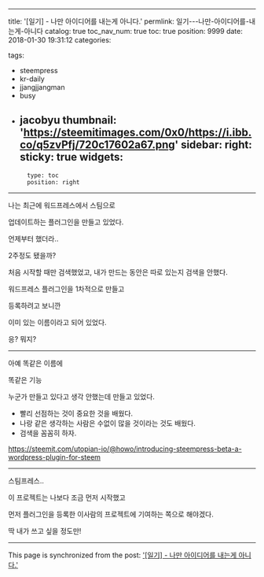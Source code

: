 
---
title: '[일기] - 나만 아이디어를 내는게 아니다.'
permlink: 일기---나만-아이디어를-내는게-아니다
catalog: true
toc_nav_num: true
toc: true
position: 9999
date: 2018-01-30 19:31:12
categories:

tags:
- steempress
- kr-daily
- jjangjjangman
- busy
- jacobyu
thumbnail: 'https://steemitimages.com/0x0/https://i.ibb.co/q5zvPfj/720c17602a67.png'
sidebar:
    right:
        sticky: true
widgets:
    -
        type: toc
        position: right
---


나는 최근에 워드프레스에서 스팀으로

업데이트하는 플러그인을 만들고 있었다.

언제부터 했더라..

2주정도 됐을까?

처음 시작할 때만 검색했었고, 내가 만드는 동안은 따로 있는지 검색을 안했다.

워드프레스 플러그인을 1차적으로 만들고

등록하려고 보니깐

이미 있는 이름이라고 되어 있었다.

응? 뭐지?

-----

아예 똑같은 이름에

똑같은 기능

누군가 만들고 있다고 생각 안했는데 만들고 있었다.


<ul>
 	<li>빨리 선점하는 것이 중요한 것을 배웠다.</li>
 	<li>나랑 같은 생각하는 사람은 수없이 많을 것이라는 것도 배웠다.</li>
 	<li>검색을 꼼꼼히 하자.</li>
</ul>

https://steemit.com/utopian-io/@howo/introducing-steempress-beta-a-wordpress-plugin-for-steem

----

스팀프레스..

이 프로젝트는 나보다 조금 먼저 시작했고

먼저 플러그인을 등록한 이사람의 프로젝트에 기여하는 쪽으로 해야겠다.

딱 내가 쓰고 싶을 정도만!


- - -

This page is synchronized from the post: ['[일기] - 나만 아이디어를 내는게 아니다.'](https://steempeak.com/@jacobyu/steempress-9dsxygbeqt)
